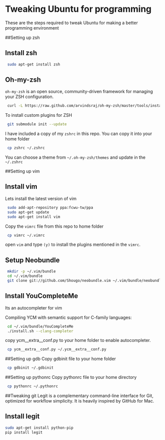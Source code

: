Tweaking Ubuntu for programming
===============================
These are the steps required to tweak Ubuntu for making a better programming environment

##Setting up zsh

Install zsh
-----------
```bash
 sudo apt-get install zsh
```

Oh-my-zsh
---------

`oh-my-zsh` is an open source, community-driven framework for managing your ZSH configuration.

 ```bash
  curl -L https://raw.github.com/arvindsraj/oh-my-zsh/master/tools/install.sh | sh
 ```
 
 To install custom plugins for ZSH
```bash
 git submodule init --update
```

I have included a copy of my `zshrc` in this repo. You can copy it into your home folder
```bash
 cp zshrc ~/.zshrc
```

You can choose a theme from `~/.oh-my-zsh/themes` and update in the `~/.zshrc` 

##Setting up vim

Install vim
-----------

Lets install the latest version of vim 

```bash
 sudo add-apt-repository ppa:fcwu-tw/ppa
 sudo apt-get update
 sudo apt-get install vim
```

Copy the `vimrc` file from this repo to home folder
```bash
 cp vimrc ~/.vimrc
```
open `vim` and type `(y)` to install the plugins mentioned in the `vimrc`.

Setup Neobundle
---------------

```bash
 mkdir -p ~/.vim/bundle
 cd ~/.vim/bundle
 git clone git://github.com/Shougo/neobundle.vim ~/.vim/bundle/neobundle.vim
```

Install YouCompleteMe 
---------------------
Its an autocompleter for vim

Compiling YCM with semantic support for C-family languages:
```bash
 cd ~/.vim/bundle/YouCompleteMe
 ./install.sh --clang-completer
```
copy ycm__extra__conf.py to your home folder to enable autocompleter.
```bash
 cp ycm__extra__conf.py ~/.ycm__extra__conf.py
```

##Setting up gdb
Copy gdbinit file to your home folder 
```bash
 cp gdbinit ~/.gdbinit
```

##Setting up pythonrc
Copy pythonrc file to your home directory
```bash
 cp pythonrc ~/.pythonrc 
```

##Tweaking git 
Legit is a complementary command-line interface for Git, optimized for workflow simplicity. It is heavily inspired by GitHub for Mac.

Install legit
-------------
```bash
sudo apt-get install python-pip 
pip install legit
```
